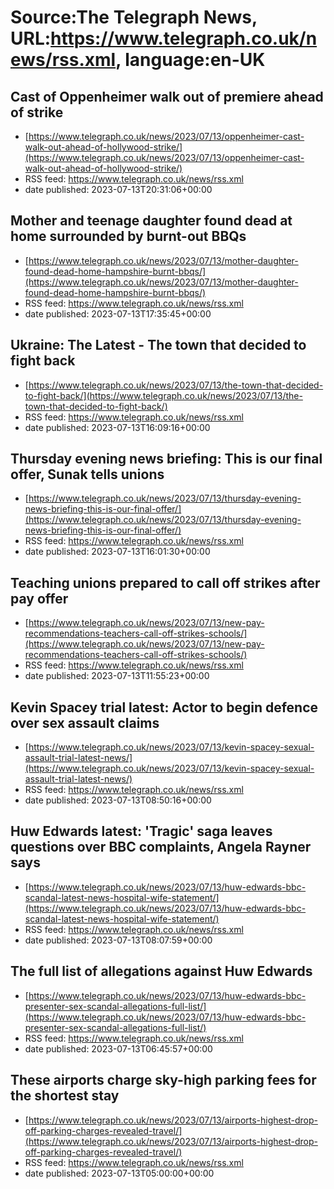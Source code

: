 # Source:The Telegraph News, URL:https://www.telegraph.co.uk/news/rss.xml, language:en-UK

## Cast of Oppenheimer walk out of premiere ahead of strike
 - [https://www.telegraph.co.uk/news/2023/07/13/oppenheimer-cast-walk-out-ahead-of-hollywood-strike/](https://www.telegraph.co.uk/news/2023/07/13/oppenheimer-cast-walk-out-ahead-of-hollywood-strike/)
 - RSS feed: https://www.telegraph.co.uk/news/rss.xml
 - date published: 2023-07-13T20:31:06+00:00



## Mother and teenage daughter found dead at home surrounded by burnt-out BBQs
 - [https://www.telegraph.co.uk/news/2023/07/13/mother-daughter-found-dead-home-hampshire-burnt-bbqs/](https://www.telegraph.co.uk/news/2023/07/13/mother-daughter-found-dead-home-hampshire-burnt-bbqs/)
 - RSS feed: https://www.telegraph.co.uk/news/rss.xml
 - date published: 2023-07-13T17:35:45+00:00



## Ukraine: The Latest - The town that decided to fight back
 - [https://www.telegraph.co.uk/news/2023/07/13/the-town-that-decided-to-fight-back/](https://www.telegraph.co.uk/news/2023/07/13/the-town-that-decided-to-fight-back/)
 - RSS feed: https://www.telegraph.co.uk/news/rss.xml
 - date published: 2023-07-13T16:09:16+00:00



## Thursday evening news briefing: This is our final offer, Sunak tells unions
 - [https://www.telegraph.co.uk/news/2023/07/13/thursday-evening-news-briefing-this-is-our-final-offer/](https://www.telegraph.co.uk/news/2023/07/13/thursday-evening-news-briefing-this-is-our-final-offer/)
 - RSS feed: https://www.telegraph.co.uk/news/rss.xml
 - date published: 2023-07-13T16:01:30+00:00



## Teaching unions prepared to call off strikes after pay offer
 - [https://www.telegraph.co.uk/news/2023/07/13/new-pay-recommendations-teachers-call-off-strikes-schools/](https://www.telegraph.co.uk/news/2023/07/13/new-pay-recommendations-teachers-call-off-strikes-schools/)
 - RSS feed: https://www.telegraph.co.uk/news/rss.xml
 - date published: 2023-07-13T11:55:23+00:00



## Kevin Spacey trial latest: Actor to begin defence over sex assault claims
 - [https://www.telegraph.co.uk/news/2023/07/13/kevin-spacey-sexual-assault-trial-latest-news/](https://www.telegraph.co.uk/news/2023/07/13/kevin-spacey-sexual-assault-trial-latest-news/)
 - RSS feed: https://www.telegraph.co.uk/news/rss.xml
 - date published: 2023-07-13T08:50:16+00:00



## Huw Edwards latest: 'Tragic' saga leaves questions over BBC complaints, Angela Rayner says
 - [https://www.telegraph.co.uk/news/2023/07/13/huw-edwards-bbc-scandal-latest-news-hospital-wife-statement/](https://www.telegraph.co.uk/news/2023/07/13/huw-edwards-bbc-scandal-latest-news-hospital-wife-statement/)
 - RSS feed: https://www.telegraph.co.uk/news/rss.xml
 - date published: 2023-07-13T08:07:59+00:00



## The full list of allegations against Huw Edwards
 - [https://www.telegraph.co.uk/news/2023/07/13/huw-edwards-bbc-presenter-sex-scandal-allegations-full-list/](https://www.telegraph.co.uk/news/2023/07/13/huw-edwards-bbc-presenter-sex-scandal-allegations-full-list/)
 - RSS feed: https://www.telegraph.co.uk/news/rss.xml
 - date published: 2023-07-13T06:45:57+00:00



## These airports charge sky-high parking fees for the shortest stay
 - [https://www.telegraph.co.uk/news/2023/07/13/airports-highest-drop-off-parking-charges-revealed-travel/](https://www.telegraph.co.uk/news/2023/07/13/airports-highest-drop-off-parking-charges-revealed-travel/)
 - RSS feed: https://www.telegraph.co.uk/news/rss.xml
 - date published: 2023-07-13T05:00:00+00:00



